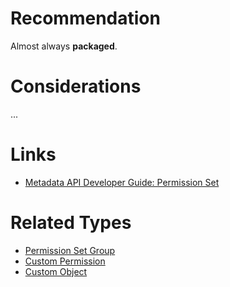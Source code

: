 # Recommendation

Almost always **packaged**.

# Considerations

...

# Links

- [Metadata API Developer Guide: Permission Set](https://developer.salesforce.com/docs/atlas.en-us.238.0.api_meta.meta/api_meta/meta_permissionset.htm)

# Related Types

- [Permission Set Group](permission-set-group.md)
- [Custom Permission](custom-permission.md)
- [Custom Object](custom-object.md)
